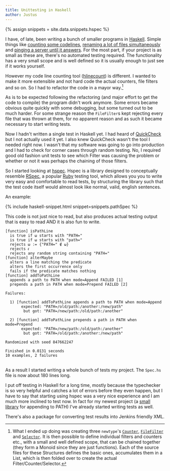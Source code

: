 ```yaml
---
title: Unittesting in Haskell
author: Justus
---
```


{% assign snippets = site.data.snippets.hspec %}

I have, of late, been writing a bunch of smaller programs in [Haskell](https://haskell.org). Simple things like [counting some codelines][hlinecount], [renaming a lot of files simultaneously](https://github.com/JustusAdam/hrename) and [pinging a server until it answers](https://github.com/JustusAdam/hpingserver).
For the most part, if your project is as small as these are, there's no automated testing required. The functionality has a very small scope and is well defined so it is usually enough to just see if it works yourself.

[hlinecount]: https://github.com/JustusAdam/hlinecount

However my code line counting tool ([hlinecount]) is different. I wanted to make it more extensible and not hard code the actual counters, file filters and so on. So I had to refactor the code in a mayor way.[^hlcrefac]

[^hlcrefac]:
    What I ended up doing was creating three `newtype`'s [`Counter`](https://github.com/JustusAdam/hlinecount/blob/master/src/LineCount/Counter.hs), [`FileFilter`](https://github.com/JustusAdam/hlinecount/blob/master/src/LineCount/Filter.hs) and [`Selector`](https://github.com/JustusAdam/hlinecount/blob/master/src/LineCount/Select.hs). It is then possible to define individual filters and counters etc., with a small and well defined scope, that can be chained together (they form a Monoid since they are just functions).
    Each of the source files for these Structures defines the basic ones, accumulates them in a List, which is then folded over to create the actual Filter/Counter/Selector.

As is to be expected following the refactoring (and major effort to get the code to compile) the program didn't work anymore. Some errors became obvious quite quickly with some debugging, but some turned out to be much harder. For some strange reason the `FileFilter`s kept rejecting every file that was thrown at them, for no apparent reason and as such it became necessary to start writing tests.

Now I hadn't written a single test in Haskell yet. I had heard of [QuickCheck](https://hackage.haskell.org/package/QuickCheck) but I not actually used it yet. I also knew QuickCheck wasn't the tool I needed right now. I wasn't that my software was going to go into production and I had to check for corner cases through random testing. No, I required good old fashion unit tests to see which Filter was causing the problem or whether or not it was perhaps the chaining of those filters.

So I started looking at [hspec](https://hackage.haskell.org/package/hspec). Hspec is a library designed to conceptually resemble [RSpec](http://rspec.info), a popular [Ruby](https://ruby-lang.org) testing tool, which allows you you to write very easy and comfortable to read tests, by structuring the library such that the test code itself would almost look like normal, valid, english sentences.

An example:

{% include haskell-snippet.html snippet=snippets.pathSpec %}

This code is not just nice to read, but also produces actual testing output that is easy to read AND it is also fun to write.

<pre>
<code>[function] isPathLine
<span class="green">  is true if ⍵ starts with "PATH="</span>
<span class="green">  is true if ⍵ starts with "path="</span>
<span class="green">  rejects ⍵ := {"PATH=" ∉ ⍵}</span>
<span class="green">  rejects 𝜖</span>
<span class="green">  rejects any random string containing "PATH="</span>
[function] alterMaybe
<span class="green">  alters a line matching the predicate</span>
<span class="green">  alters the first occurrence only</span>
<span class="green">  fails if the predicate matches nothing</span>
[function] addToPathLine
<span class="red">  appends a path to PATH when mode=Append FAILED [1]</span>
<span class="red">  prepends a path in PATH when mode=Prepend FAILED [2]</span>

Failures:

  1) [function] addToPathLine appends a path to PATH when mode=Append
<span class="red">       expected: "PATH=/old/path:/another:/new/path"</span>
<span class="red">        but got: "PATH=/new/path:/old/path:/another"</span>

  2) [function] addToPathLine prepends a path in PATH when mode=Prepend
<span class="red">       expected: "PATH=/new/path:/old/path:/another"</span>
<span class="red">        but got: "PATH=/old/path:/another:/new/path"</span>

Randomized with seed 847662247

Finished in 0.0131 seconds
<span class="red">10 examples, 2 failures</span>
</code>
</pre>

As a result I started writing a whole bunch of tests my project. The `Spec.hs` file is now about 180 lines long.

I put off testing in Haskell for a long time, mostly because the typechecker is so very helpful and catches a lot of errors before they even happen, but I have to say that starting using hspec was a very nice experience and I am much more inclined to test now. In fact for my newest project (a [small library](https://github.com/JustusAdam/add-to-path) for appending to PATH) I've already started writing tests as well.

There's also a package for converting test results into Jenkins friendly XML.
